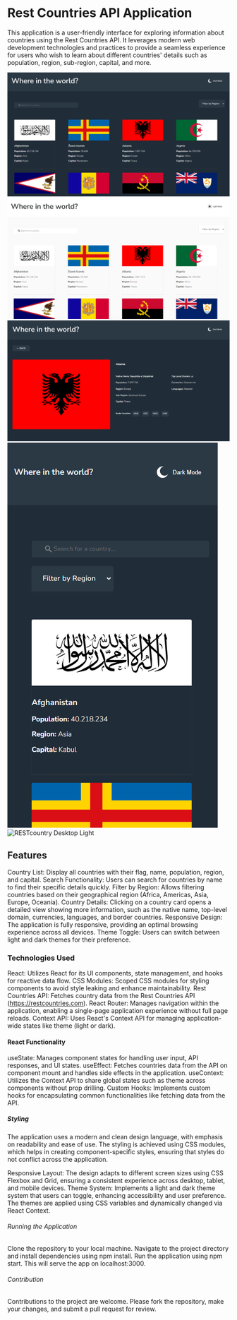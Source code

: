 # Rest Countries API Application

This application is a user-friendly interface for exploring information about countries using the Rest Countries API. It leverages modern web development technologies and practices to provide a seamless experience for users who wish to learn about different countries' details such as population, region, sub-region, capital, and more.

![RESTcountry Desktop Dark](/public/images/Screenshots/desktop_dark.png)
![RESTcountry Desktop Light](/public/images/Screenshots/desktop_light.png)
![RESTcountry Desktop Light](/public/images/Screenshots/desktop_dark_details.png)
![RESTcountry Desktop Light](/public/images/Screenshots/mobile_dark.png)
![RESTcountry Desktop Light](/public/images/Screenshots/mobile_light_details.pngt)

## Features

Country List: Display all countries with their flag, name, population, region, and capital.
Search Functionality: Users can search for countries by name to find their specific details quickly.
Filter by Region: Allows filtering countries based on their geographical region (Africa, Americas, Asia, Europe, Oceania).
Country Details: Clicking on a country card opens a detailed view showing more information, such as the native name, top-level domain, currencies, languages, and border countries.
Responsive Design: The application is fully responsive, providing an optimal browsing experience across all devices.
Theme Toggle: Users can switch between light and dark themes for their preference.

### Technologies Used

React: Utilizes React for its UI components, state management, and hooks for reactive data flow.
CSS Modules: Scoped CSS modules for styling components to avoid style leaking and enhance maintainability.
Rest Countries API: Fetches country data from the Rest Countries API (https://restcountries.com).
React Router: Manages navigation within the application, enabling a single-page application experience without full page reloads.
Context API: Uses React's Context API for managing application-wide states like theme (light or dark).

#### React Functionality

useState: Manages component states for handling user input, API responses, and UI states.
useEffect: Fetches countries data from the API on component mount and handles side effects in the application.
useContext: Utilizes the Context API to share global states such as theme across components without prop drilling.
Custom Hooks: Implements custom hooks for encapsulating common functionalities like fetching data from the API.

##### Styling

The application uses a modern and clean design language, with emphasis on readability and ease of use. The styling is achieved using CSS modules, which helps in creating component-specific styles, ensuring that styles do not conflict across the application.

Responsive Layout: The design adapts to different screen sizes using CSS Flexbox and Grid, ensuring a consistent experience across desktop, tablet, and mobile devices.
Theme System: Implements a light and dark theme system that users can toggle, enhancing accessibility and user preference. The themes are applied using CSS variables and dynamically changed via React Context.

###### Running the Application

Clone the repository to your local machine.
Navigate to the project directory and install dependencies using npm install.
Run the application using npm start. This will serve the app on localhost:3000.

###### Contribution

Contributions to the project are welcome. Please fork the repository, make your changes, and submit a pull request for review.
